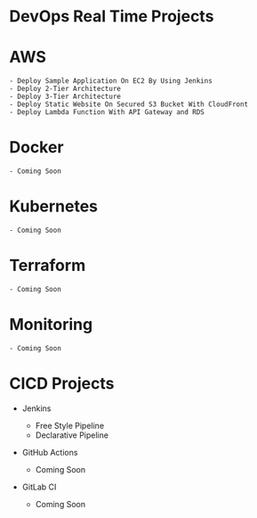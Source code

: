 # DevOps Real Time Projects

# AWS
    - Deploy Sample Application On EC2 By Using Jenkins
    - Deploy 2-Tier Architecture
    - Deploy 3-Tier Architecture
    - Deploy Static Website On Secured S3 Bucket With CloudFront
    - Deploy Lambda Function With API Gateway and RDS

# Docker
    - Coming Soon

# Kubernetes
    - Coming Soon

# Terraform
    - Coming Soon

# Monitoring
    - Coming Soon

# CICD Projects

- Jenkins
    - Free Style Pipeline
    - Declarative Pipeline

- GitHub Actions
    - Coming Soon

- GitLab CI
    - Coming Soon


